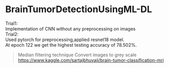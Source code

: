 # BrainTumorDetectionUsingML-DL
Trial1:<br>
Implementation of CNN without any preprocessing on images
<br>
Trial2:<br>
Used pytorch for preprocessing,applied resnet18 model.
<br>
At epoch 122 we get the highest testing accuracy of 78.502%.



> Median filtering technique 
> Convert images to grey scale<br>
> https://www.kaggle.com/sartajbhuvaji/brain-tumor-classification-mri
